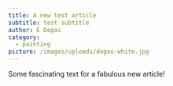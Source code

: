 ```yaml
---
title: A new test article
subtitle: test subtitle
author: E Degas
category:
  - painting
picture: /images/uploads/degas-white.jpg
---
```

Some fascinating text for a fabulous new article!
